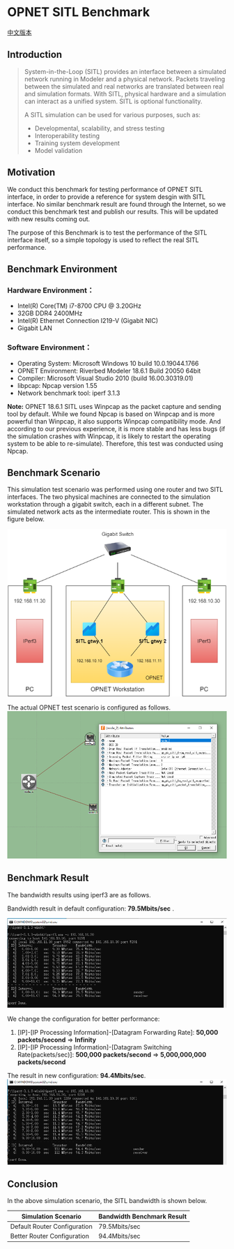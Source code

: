 # OPNET SITL Benchmark

[中文版本](./README.md)

## Introduction

> System-in-the-Loop (SITL) provides an interface between a simulated network running in Modeler and a physical network. Packets traveling between the simulated and real networks are translated between real and simulation formats. With SITL, physical hardware and a simulation can interact as a unified system. SITL is optional functionality.
>
> A SITL simulation can be used for various purposes, such as:
>
>* Developmental, scalability, and stress testing
>* Interoperability testing
>* Training system development
>* Model validation 

## Motivation
We conduct this benchmark for testing performance of OPNET SITL interface, in order to provide a reference for system desgin with SITL interface. No similar benchmark result are found through the Internet, so we conduct this benchmark test and publish our results. This will be updated with new results coming out. 


The purpose of this Benchmark is to test the performance of the SITL interface itself, so a simple topology is used to reflect the real SITL performance.


## Benchmark Environment
### Hardware Environment：
- Intel(R) Core(TM) i7-8700 CPU @ 3.20GHz
- 32GB DDR4 2400MHz
- Intel(R) Ethernet Connection I219-V (Gigabit NIC)
- Gigabit LAN

### Software Environment：
- Operating System: Microsoft Windows 10 build 10.0.19044.1766
- OPNET Environment: Riverbed Modeler 18.6.1 Build 20050 64bit
- Compiler: Microsoft Visual Studio 2010 (build 16.00.30319.01)
- libpcap: Npcap version 1.55
- Network benchmark tool: iperf 3.1.3

**Note:** 
OPNET 18.6.1 SITL uses Winpcap as the packet capture and sending tool by default. While we found Npcap is based on Winpcap and is more powerful than Winpcap, it also supports Winpcap compatibility mode. And according to our previous experience, it is more stable and has less bugs (if the simulation crashes with Winpcap, it is likely to restart the operating system to be able to re-simulate). Therefore, this test was conducted using Npcap.


## Benchmark Scenario
This simulation test scenario was performed using one router and two SITL interfaces. The two physical machines are connected to the simulation workstation through a gigabit switch, each in a different subnet. The simulated network acts as the intermediate router. This is shown in the figure below.


![Simulation Scenario](./images/sim-scenario.drawio.png)

The actual OPNET test scenario is configured as follows.
![OPNET Scenario](./images/opnet-scenario.png)

## Benchmark Result
The bandwidth results using iperf3 are as follows.

Bandwidth result in default configuration: **79.5Mbits/sec** .

![Result in default configuration](./images/result-1.png)


We change the configuration for better performance:
1. [IP]-[IP Processing Information]-[Datagram Forwarding Rate]: **50,000 packets/second** => **Infinity**
2. [IP]-[IP Processing Information]-[Datagram Switching Rate(packets/sec)]: **500,000 packets/second** => **5,000,000,000 packets/second**

The result in new configuration: **94.4Mbits/sec**.
![Result in new configuration](./images/result-2.png)

## Conclusion
In the above simulation scenario, the SITL bandwidth is shown below.

|  Simulation Scenario   | Bandwidth Benchmark Result |
|  ----  | ----  |
| Default Router Configuration  | 79.5Mbits/sec |
| Better Router Configuration  | 94.4Mbits/sec |
